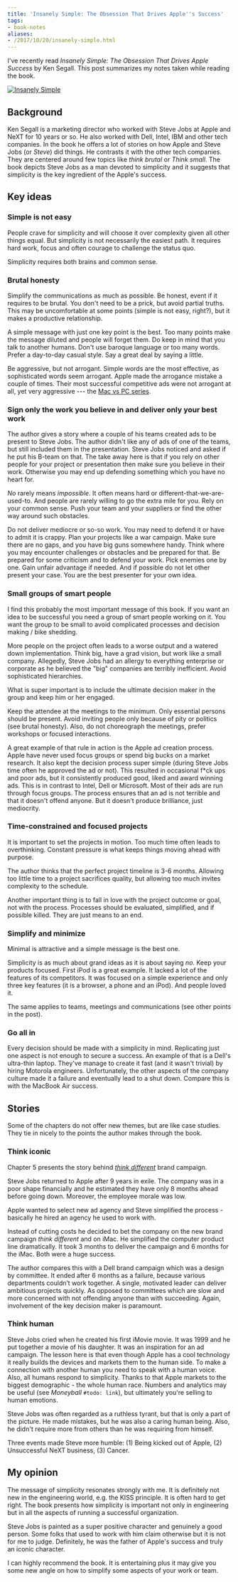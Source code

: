 ```yaml
---
title: 'Insanely Simple: The Obsession That Drives Apple''s Success'
tags:
- book-notes
aliases:
- /2017/10/20/insanely-simple.html
---
```


I've recently read *Insanely Simple: The Obsession That Drives Apple Success*
by Ken Segall. This post summarizes my notes taken while reading the book.

[![Insanely Simple](/archive/2017-10-insanely-simple-cover.jpg)](https://www.goodreads.com/book/show/13383957-insanely-simple)

## Background

Ken Segall is a marketing director who worked with Steve Jobs at Apple and
NeXT for 10 years or so. He also worked with Dell, Intel, IBM and other tech
companies. In the book he offers a lot of stories on how Apple and Steve Jobs
(or *Steve*) did things. He contrasts it with the other tech companies. They
are centered around few topics like *think brutal* or *Think small*. The book
depicts Steve Jobs as a man devoted to simplicity and it suggests that
simplicity is the key ingredient of the Apple's success.


## Key ideas


### Simple is not easy

People crave for simplicity and will choose it over complexity given all other
things equal. But simplicity is not necessarily the easiest path. It requires
hard work, focus and often courage to challenge the status quo.

Simplicity requires both brains and common sense.


### Brutal honesty

Simplify the communications as much as possible. Be honest, event if it
requires to be brutal. You don't need to be a prick, but avoid partial
truths. This may be uncomfortable at some points (simple is not easy, right?),
but it makes a productive relationship.

A simple message with just one key point is the best. Too many points make the
message diluted and people will forget them. Do keep in mind that you talk to
another humans. Don't use baroque language or too many words. Prefer a
day-to-day casual style. Say a great deal by saying a little.

Be aggressive, but not arrogant. Simple words are the most effective, as
sophisticated words seem arrogant. Apple made the arrogance mistake a couple
of times. Their most successful competitive ads were not arrogant at all, yet
very aggressive --- the [Mac vs PC series](https://www.youtube.com/watch?v=0eEG5LVXdKo).


### Sign only the work you believe in and deliver only your best work

The author gives a story where a couple of his teams created ads to be present
to Steve Jobs. The author didn't like any of ads of one of the teams, but
still included them in the presentation. Steve Jobs noticed and asked if he
put his B-team on that. The take away here is that if you rely on other people
for your project or presentation then make sure you believe in their
work. Otherwise you may end up defending something which you have no heart
for.

*No* rarely means *impossible*. It often means hard or
different-that-we-are-used-to. And people are rarely willing to go the extra
mile for you. Rely on your common sense. Push your team and your suppliers or
find the other way around such obstacles.

Do not deliver mediocre or so-so work. You may need to defend it or have to
admit it is crappy. Plan your projects like a war campaign. Make sure there
are no gaps, and you have big guns somewhere handy. Think where you may
encounter challenges or obstacles and be prepared for that. Be prepared for
some criticism and to defend your work. Pick enemies one by one. Gain unfair
advantage if needed. And if possible do not let other present your case. You
are the best presenter for your own idea.


### Small groups of smart people

I find this probably the most important message of this book. If you want an
idea to be successful you need a group of smart people working on it. You want
the group to be small to avoid complicated processes and decision making /
bike shedding.

More people on the project often leads to a worse output and a watered down
implementation. Think big, have a grad vision, but work like a small
company. Allegedly, Steve Jobs had an allergy to everything enterprise or
corporate as he believed the "big" companies are terribly inefficient.  Avoid
sophisticated hierarchies.

What is super important is to include the ultimate decision maker in the group
and keep him or her engaged.

Keep the attendee at the meetings to the minimum. Only essential persons
should be present. Avoid inviting people only because of pity or politics (see
brutal honesty). Also, do not choreograph the meetings, prefer workshops or
focused interactions.

A great example of that rule in action is the Apple ad creation process. Apple
have never used focus groups or spend big bucks on a market research. It also
kept the decision process super simple (during Steve Jobs time often he
approved the ad or not). This resulted in occasional f*ck ups and poor ads,
but it consistently produced good, liked and award winning ads. This is in
contrast to Intel, Dell or Microsoft. Most of their ads are run through focus
groups. The process ensures that an ad is not terrible and that it doesn't
offend anyone. But it doesn't produce brilliance, just mediocrity.


### Time-constrained and focused projects

It is important to set the projects in motion. Too much time often leads to
overthinking. Constant pressure is what keeps things moving ahead with
purpose.

The author thinks that the perfect project timeline is 3-6 months. Allowing
too little time to a project sacrifices quality, but allowing too much invites
complexity to the schedule.

Another important thing is to fall in love with the project outcome or goal,
not with the process. Processes should be evaluated, simplified, and if
possible killed. They are just means to an end.



### Simplify and minimize

Minimal is attractive and a simple message is the best one.

Simplicity is as much about grand ideas as it is about saying *no*. Keep your
products focused. First iPod is a great example. It lacked a lot of the
features of its competitors. It was focused on a simple experience and only
three key features (it is a browser, a phone and an iPod). And people loved
it.

The same applies to teams, meetings and communications (see other points in
the post).


### Go all in

Every decision should be made with a simplicity in mind. Replicating just one
aspect is not enough to secure a success. An example of that is a Dell's
ultra-thin laptop. They've manage to create it fast (and it wasn't trivial) by
hiring Motorola engineers. Unfortunately, the other aspects of the company
culture made it a failure and eventually lead to a shut down. Compare this is
with the MacBook Air success.


## Stories

Some of the chapters do not offer new themes, but are like case studies. They
tie in nicely to the points the author makes through the book.


### Think iconic

Chapter 5 presents the story behind [*think different*](https://www.youtube.com/watch?v=cFEarBzelBs) brand campaign.

Steve Jobs returned to Apple after 9 years in exile. The company was in a poor
shape financially and he estimated they have only 8 months ahead before going
down. Moreover, the employee morale was low.

Apple wanted to select new ad agency and Steve simplified the process -
basically he hired an agency he used to work with.

Instead of cutting costs he decided to bet the company on the new brand
campaign *think different* and on iMac. He simplified the computer product
line dramatically. It took 3 months to deliver the campaign and 6 months for
the iMac. Both were a huge success.

The author compares this with a Dell brand campaign which was a design by
committee. It ended after 6 months as a failure, because various departments
couldn’t work together. A single, motivated leader can deliver ambitious
projects quickly. As opposed to committees which are slow and more concerned
with not offending anyone than with succeeding. Again, involvement of the key
decision maker is paramount.


### Think human

Steve Jobs cried when he created his first iMovie movie. It was 1999 and he
put together a movie of his daughter. It was an inspiration for an ad
campaign. The lesson here is that even though Apple has a cool technology it
really builds the devices and markets them to the human side. To make a
connection with another human you need to speak with a human voice. Also, all
humans respond to simplicity. Thanks to that Apple markets to the biggest
demographic - the whole human race. Numbers and analytics may be useful (see
*Moneyball* `#todo: link`), but ultimately you're selling to human emotions.

Steve Jobs was often regarded as a ruthless tyrant, but that is only a part of
the picture. He made mistakes, but he was also a caring human being. Also, he
didn't require more from others than he was requiring from himself.

Three events made Steve more humble: (1) Being kicked out of Apple, (2)
Unsuccessful NeXT business, (3) Cancer.


## My opinion

The message of simplicity resonates strongly with me. It is definitely not new
in the engineering world, e.g. the KISS principle. It is often hard to get
right. The book presents how simplicity is important not only in engineering
but in all the aspects of running a successful organization.

Steve Jobs is painted as a super positive character and genuinely a good
person. Some folks that used to work with him claim otherwise but it is not
for me to judge. Definitely, he was the father of Apple's success and truly an
iconic character.

I can highly recommend the book. It is entertaining plus it may give you some
new angle on how to simplify some aspects of your work or team.
